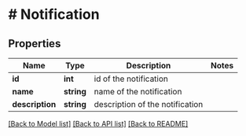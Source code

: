 # # Notification

## Properties

Name | Type | Description | Notes
------------ | ------------- | ------------- | -------------
**id** | **int** | id of the notification | 
**name** | **string** | name of the notification | 
**description** | **string** | description of the notification | 

[[Back to Model list]](../../README.md#documentation-for-models) [[Back to API list]](../../README.md#documentation-for-api-endpoints) [[Back to README]](../../README.md)


